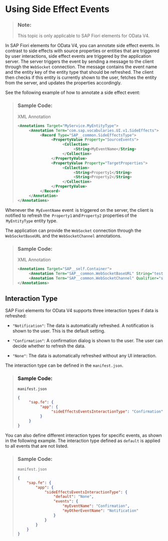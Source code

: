 <!-- loio27c9c3bad6eb4d99bc18a661fdb5e246 -->

# Using Side Effect Events

> ### Note:  
> This topic is only applicable to SAP Fiori elements for OData V4.

In SAP Fiori elements for OData V4, you can annotate side effect events. In contrast to side effects with source properties or entities that are triggered by user interactions, side effect events are triggered by the application server. The server triggers the event by sending a message to the client through the `WebSocket` connection. The message contains the event name and the entity key of the entity type that should be refreshed. The client then checks if this entity is currently shown to the user, fetches the entity from the server, and updates the properties accordingly.

See the following example of how to annotate a side effect event:

> ### Sample Code:  
> XML Annotation
> 
> ```xml
> <Annotations Target="MyService.MyEntityType"> 
>      <Annotation Term="com.sap.vocabularies.UI.v1.SideEffects"> 
>           <Record Type="SAP__common.SideEffectsType"> 
>                <PropertyValue Property="SourceEvents"> 
>                     <Collection> 
>                          <String>MyEventName</String> 
>                     </Collection> 
>                </PropertyValue> 
>                <PropertyValue Property="TargetProperties"> 
>                     <Collection> 
>                          <String>Property1</String> 
>                          <String>Property2</String> 
>                     </Collection> 
>                </PropertyValue> 
>           </Record> 
>      </Annotation> 
> </Annotations> 
> ```

Whenever the  `MyEventName` event  is triggered on the server, the client is notified to refresh the  `Property1` and `Property2` properties of the  `MyEntityType` entity type.

The application can provide the `WebSocket` connection through the `WebSocketBaseURL` and the `WebSocketChannel` annotations.

> ### Sample Code:  
> XML Annotation
> 
> ```xml
> <Annotations Target="SAP__self.Container"> 
>      <Annotation Term="SAP__common.WebSocketBaseURL" String="testEndpoint" /> 
>      <Annotation Term="SAP__common.WebSocketChannel" Qualifier="sideEffects" String="cinema" /> 
> </Annotations>
> ```



<a name="loio27c9c3bad6eb4d99bc18a661fdb5e246__section_v52_l5c_3bc"/>

## Interaction Type

SAP Fiori elements for OData V4 supports three interaction types if data is refreshed:

-   `"Notification"`: The data is automatically refreshed. A notification is shown to the user. This is the default setting.

-   `"Confirmation"`: A confirmation dialog is shown to the user. The user can decide whether to refresh the data.

-   `"None"`: The data is automatically refreshed without any UI interaction.


The interaction type can be defined in the `manifest.json`.

> ### Sample Code:  
> `manifest.json`
> 
> ```json
> { 
>      "sap.fe": { 
>           "app": { 
>                "sideEffectsEventsInteractionType": "Confirmation" 
>           }
>      } 
> }
> ```

You can also define different interaction types for specific events, as shown in the following example. The interaction type defined as `default` is applied to all events that are not listed.

> ### Sample Code:  
> `manifest.json`
> 
> ```json
> {
>     "sap.fe": {
>         "app": {
>             "sideEffectsEventsInteractionType": {
>                 "default": "None",
>                 "events": {
>                     "myEventName": "Confirmation",
>                     "myOtherEventName": "Notification"
>                 }
>             }
>         }
>     }
> }
> ```

